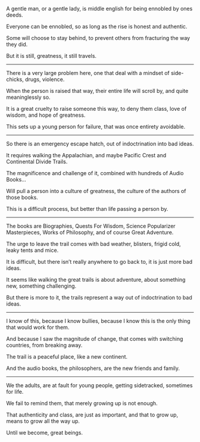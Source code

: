 A gentle man, or a gentle lady,
is middle english for being ennobled by ones deeds.

Everyone can be ennobled,
so as long as the rise is honest and authentic.

Some will choose to stay behind,
to prevent others from fracturing the way they did.

But it is still, greatness,
it still travels.

---

There is a very large problem here,
one that deal with a mindset of side-chicks, drugs, violence.

When the person is raised that way,
their entire life will scroll by, and quite meaninglessly so.

It is a great cruelty to raise someone this way,
to deny them class, love of wisdom, and hope of greatness.

This sets up a young person for failure,
that was once entirety avoidable.

---

So there is an emergency escape hatch,
out of indoctrination into bad ideas.

It requires walking the Appalachian,
and maybe Pacific Crest and Continental Divide Trails.

The magnificence and challenge of it,
combined with hundreds of Audio Books…

Will pull a person into a culture of greatness,
the culture of the authors of those books.

This is a difficult process,
but better than life passing a person by.

---

The books are Biographies, Quests For Wisdom, Science Popularizer Masterpieces,
Works of Philosophy, and of course Great Adventure.

The urge to leave the trail comes with bad weather,
blisters, frigid cold, leaky tents and mice.

It is difficult, but there isn’t really anywhere to go back to,
it is just more bad ideas.

It seems like walking the great trails is about adventure,
about something new, something challenging.

But there is more to it,
the trails represent a way out of indoctrination to bad ideas.

---

I know of this, because I know bullies,
because I know this is the only thing that would work for them.

And because I saw the magnitude of change,
that comes with switching countries, from breaking away.

The trail is a peaceful place,
like a new continent.

And the audio books, the philosophers,
are the new friends and family.

---

We the adults, are at fault for young people,
getting sidetracked, sometimes for life.

We fail to remind them,
that merely growing up is not enough.

That authenticity and class, are just as important,
and that to grow up, means to grow all the way up.

Until we become,
great beings.

